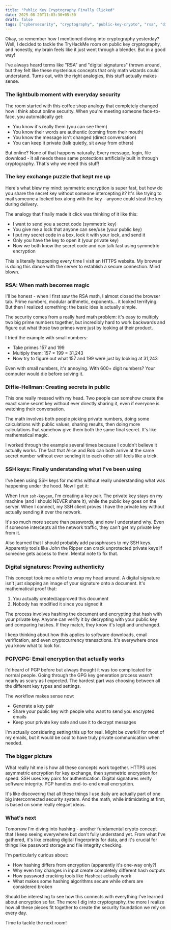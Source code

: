 ```yaml
---
title: "Public Key Cryptography Finally Clicked"
date: 2025-08-20T11:03:30+05:30
draft: false
tags: ["cybersecurity", "cryptography", "public-key-crypto", "rsa", "diffie-hellman", "ssh", "digital-signatures", "pgp", "tryhackme", "encryption"]
---
```


Okay, so remember how I mentioned diving into cryptography yesterday? Well, I decided to tackle the TryHackMe room on public key cryptography, and honestly, my brain feels like it just went through a blender. But in a good way! 

I've always heard terms like "RSA" and "digital signatures" thrown around, but they felt like these mysterious concepts that only math wizards could understand. Turns out, with the right analogies, this stuff actually makes sense.

### The lightbulb moment with everyday security

The room started with this coffee shop analogy that completely changed how I think about online security. When you're meeting someone face-to-face, you automatically get:
- You know it's really them (you can see them)
- You know their words are authentic (coming from their mouth)
- You know the message isn't changed (direct conversation)
- You can keep it private (talk quietly, sit away from others)

But online? None of that happens naturally. Every message, login, file download - it all needs these same protections artificially built in through cryptography. That's why we need this stuff!

### The key exchange puzzle that kept me up

Here's what blew my mind: symmetric encryption is super fast, but how do you share the secret key without someone intercepting it? It's like trying to mail someone a locked box along with the key - anyone could steal the key during delivery.

The analogy that finally made it click was thinking of it like this:
- I want to send you a secret code (symmetric key)
- You give me a lock that anyone can see/use (your public key) 
- I put my secret code in a box, lock it with your lock, and send it
- Only you have the key to open it (your private key)
- Now we both know the secret code and can talk fast using symmetric encryption

This is literally happening every time I visit an HTTPS website. My browser is doing this dance with the server to establish a secure connection. Mind blown.

### RSA: When math becomes magic

I'll be honest - when I first saw the RSA math, I almost closed the browser tab. Prime numbers, modular arithmetic, exponents... it looked terrifying. But then I realized something: the basic idea is actually simple.

The security comes from a really hard math problem: it's easy to multiply two big prime numbers together, but incredibly hard to work backwards and figure out what those two primes were just by looking at their product.

I tried the example with small numbers:
- Take primes 157 and 199
- Multiply them: 157 × 199 = 31,243
- Now try to figure out what 157 and 199 were just by looking at 31,243

Even with small numbers, it's annoying. With 600+ digit numbers? Your computer would die before solving it.

### Diffie-Hellman: Creating secrets in public

This one really messed with my head. Two people can somehow create the exact same secret key without ever directly sharing it, even if everyone is watching their conversation. 

The math involves both people picking private numbers, doing some calculations with public values, sharing results, then doing more calculations that somehow give them both the same final secret. It's like mathematical magic.

I worked through the example several times because I couldn't believe it actually works. The fact that Alice and Bob can both arrive at the same secret number without ever sending it to each other still feels like a trick.

### SSH keys: Finally understanding what I've been using

I've been using SSH keys for months without really understanding what was happening under the hood. Now I get it:

When I run `ssh-keygen`, I'm creating a key pair. The private key stays on my machine (and I should NEVER share it), while the public key goes on the server. When I connect, my SSH client proves I have the private key without actually sending it over the network.

It's so much more secure than passwords, and now I understand why. Even if someone intercepts all the network traffic, they can't get my private key from it.

Also learned that I should probably add passphrases to my SSH keys. Apparently tools like John the Ripper can crack unprotected private keys if someone gets access to them. Mental note to fix that.

### Digital signatures: Proving authenticity

This concept took me a while to wrap my head around. A digital signature isn't just slapping an image of your signature onto a document. It's mathematical proof that:
1. You actually created/approved this document
2. Nobody has modified it since you signed it

The process involves hashing the document and encrypting that hash with your private key. Anyone can verify it by decrypting with your public key and comparing hashes. If they match, they know it's legit and unchanged.

I keep thinking about how this applies to software downloads, email verification, and even cryptocurrency transactions. It's everywhere once you know what to look for.

### PGP/GPG: Email encryption that actually works

I'd heard of PGP before but always thought it was too complicated for normal people. Going through the GPG key generation process wasn't nearly as scary as I expected. The hardest part was choosing between all the different key types and settings.

The workflow makes sense now:
- Generate a key pair
- Share your public key with people who want to send you encrypted emails
- Keep your private key safe and use it to decrypt messages

I'm actually considering setting this up for real. Might be overkill for most of my emails, but it would be cool to have truly private communication when needed.

### The bigger picture

What really hit me is how all these concepts work together. HTTPS uses asymmetric encryption for key exchange, then symmetric encryption for speed. SSH uses key pairs for authentication. Digital signatures verify software integrity. PGP handles end-to-end email encryption.

It's like discovering that all these things I use daily are actually part of one big interconnected security system. And the math, while intimidating at first, is based on some really elegant ideas.

### What's next

Tomorrow I'm diving into hashing - another fundamental crypto concept that I keep seeing everywhere but don't fully understand yet. From what I've gathered, it's like creating digital fingerprints for data, and it's crucial for things like password storage and file integrity checking.

I'm particularly curious about:
- How hashing differs from encryption (apparently it's one-way only?)
- Why even tiny changes in input create completely different hash outputs
- How password cracking tools like Hashcat actually work
- What makes some hashing algorithms secure while others are considered broken

Should be interesting to see how this connects with everything I've learned about encryption so far. The more I dig into cryptography, the more I realize how all these pieces fit together to create the security foundation we rely on every day.

Time to tackle the next room!
